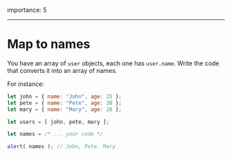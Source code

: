 importance: 5

---

# Map to names

You have an array of `user` objects, each one has `user.name`. Write the code that converts it into an array of names.

For instance:

```js no-beautify
let john = { name: "John", age: 25 };
let pete = { name: "Pete", age: 30 };
let mary = { name: "Mary", age: 28 };

let users = [ john, pete, mary ];

let names = /* ... your code */

alert( names ); // John, Pete, Mary
```

